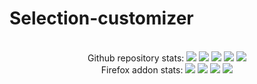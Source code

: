 # Selection-customizer
<div align="center">
    <br> Github repository stats:
    <img src="https://badgen.net/github/stars/Pythack/Selection-customize" >
    <img src="https://badgen.net/github/open-issues/Pythack/Selection-customizer" >
    <img src="https://badgen.net/github/open-prs/Pythack/Selection-customizer" >
    <img src="https://badgen.net/github/tag/Pythack/Selection-customizer" >
    <img src="https://badgen.net/github/license/Pythack/Selection-customizer" >
    <br/> Firefox addon stats:
    <img src="https://badgen.net/amo/users/selection-customizer/" >
    <img src="https://badgen.net/amo/rating/selection-customizer/" >
    <img src="https://badgen.net/amo/reviews/selection-customizer/" >
    <img src="https://badgen.net/amo/v/selection-customizer/" >
</div> 
